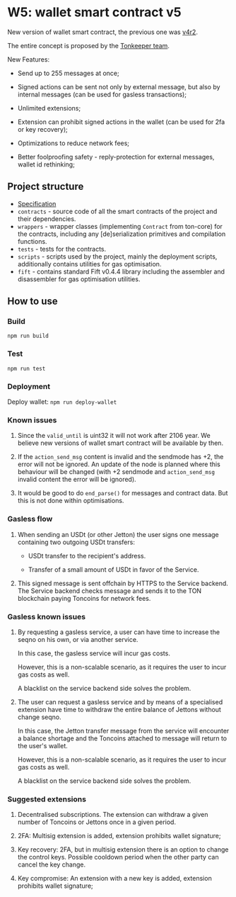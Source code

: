 # W5: wallet smart contract v5

New version of wallet smart contract, the previous one was [v4r2](https://github.com/ton-blockchain/wallet-contract).

The entire concept is proposed by the [Tonkeeper team](https://tonkeeper.com/).

New Features:

- Send up to 255 messages at once;

- Signed actions can be sent not only by external message, but also by internal messages (can be used for gasless transactions);

- Unlimited extensions;

- Extension can prohibit signed actions in the wallet (can be used for 2fa or key recovery);

- Optimizations to reduce network fees;

- Better foolproofing safety - reply-protection for external messages, wallet id rethinking;

## Project structure

-   [Specification](Specification.md)
-   `contracts` - source code of all the smart contracts of the project and their dependencies.
-   `wrappers` - wrapper classes (implementing `Contract` from ton-core) for the contracts, including any [de]serialization primitives and compilation functions.
-   `tests` - tests for the contracts.
-   `scripts` - scripts used by the project, mainly the deployment scripts, additionally contains utilities for gas optimisation.
-   `fift` - contains standard Fift v0.4.4 library including the assembler and disassembler for gas optimisation utilities.

## How to use

### Build

`npm run build`

### Test

`npm run test`

### Deployment

Deploy wallet: `npm run deploy-wallet`

### Known issues

1) Since the `valid_until` is uint32 it will not work after 2106 year. We believe new versions of wallet smart contract will be available by then.

2) If the `action_send_msg` content is invalid and the sendmode has +2, the error will not be ignored. An update of the node is planned where this behaviour will be changed (with +2 sendmode and `action_send_msg` invalid content the error will be ignored).

3) It would be good to do `end_parse()` for messages and contract data. But this is not done within optimisations.

### Gasless flow

1. When sending an USDt (or other Jetton) the user signs one message containing two outgoing USDt transfers:

     * USDt transfer to the recipient's address.

     * Transfer of a small amount of USDt in favor of the Service.

2. This signed message is sent offchain by HTTPS to the Service backend. The Service backend checks message and sends it to the TON blockchain paying Toncoins for network fees.

### Gasless known issues

1) By requesting a gasless service, a user can have time to increase the seqno on his own, or via another service. 

    In this case, the gasless service will incur gas costs. 

    However, this is a non-scalable scenario, as it requires the user to incur gas costs as well. 

    A blacklist on the service backend side solves the problem.

2) The user can request a gasless service and by means of a specialised extension have time to withdraw the entire balance of Jettons without change seqno.

    In this case, the Jetton transfer message from the service will encounter a balance shortage and the Toncoins attached to message will return to the user's wallet.

    However, this is a non-scalable scenario, as it requires the user to incur gas costs as well. 

    A blacklist on the service backend side solves the problem.

### Suggested extensions

1) Decentralised subscriptions. The extension can withdraw a given number of Toncoins or Jettons once in a given period.

2) 2FA: Multisig extension is added, extension prohibits wallet signature;

3) Key recovery: 2FA, but in multisig extension there is an option to change the control keys. Possible cooldown period when the other party can cancel the key change.

4) Key compromise: An extension with a new key is added, extension prohibits wallet signature;

